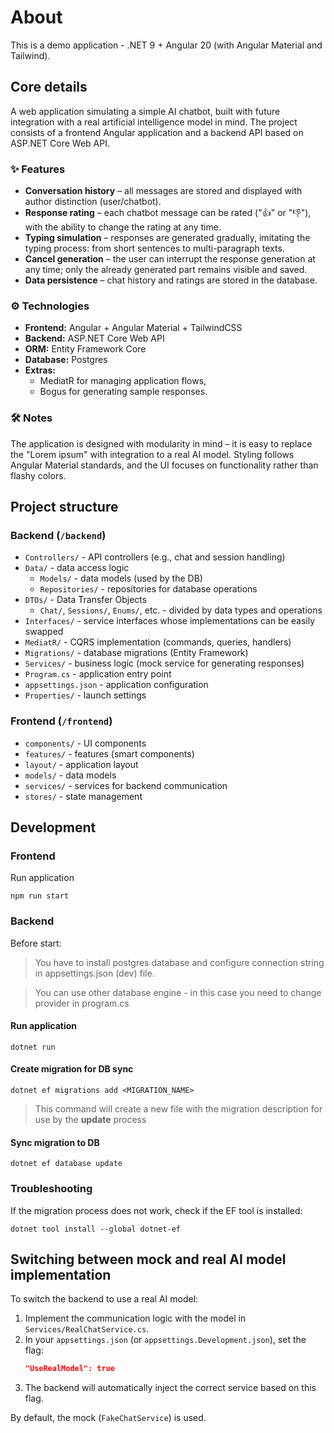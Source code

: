 # About
This is a demo application - .NET 9 + Angular 20 (with Angular Material and Tailwind).

## Core details

A web application simulating a simple AI chatbot, built with future integration with a real artificial intelligence model in mind. The project consists of a frontend Angular application and a backend API based on ASP.NET Core Web API.

### ✨ Features

* **Conversation history** – all messages are stored and displayed with author distinction (user/chatbot).
* **Response rating** – each chatbot message can be rated ("👍" or "👎"), with the ability to change the rating at any time.
* **Typing simulation** – responses are generated gradually, imitating the typing process: from short sentences to multi-paragraph texts.
* **Cancel generation** – the user can interrupt the response generation at any time; only the already generated part remains visible and saved.
* **Data persistence** – chat history and ratings are stored in the database.

### ⚙️ Technologies

* **Frontend:** Angular + Angular Material + TailwindCSS
* **Backend:** ASP.NET Core Web API
* **ORM:** Entity Framework Core
* **Database:** Postgres
* **Extras:**
    * MediatR for managing application flows,
    * Bogus for generating sample responses.

### 🛠️ Notes

The application is designed with modularity in mind – it is easy to replace the "Lorem ipsum" with integration to a real AI model. Styling follows Angular Material standards, and the UI focuses on functionality rather than flashy colors.


## Project structure

### Backend (`/backend`)

  - `Controllers/` - API controllers (e.g., chat and session handling)
  - `Data/` - data access logic
    - `Models/` - data models (used by the DB)
    - `Repositories/` - repositories for database operations
  - `DTOs/` - Data Transfer Objects
    - `Chat/`, `Sessions/`, `Enums/`, etc. - divided by data types and operations
  - `Interfaces/` - service interfaces whose implementations can be easily swapped
  - `MediatR/` - CQRS implementation (commands, queries, handlers)
  - `Migrations/` - database migrations (Entity Framework)
  - `Services/` - business logic (mock service for generating responses)
  - `Program.cs` - application entry point
  - `appsettings.json` - application configuration
  - `Properties/` - launch settings

### Frontend (`/frontend`)

- `components/` - UI components
- `features/` - features (smart components)
- `layout/` - application layout
- `models/` - data models
- `services/` - services for backend communication
- `stores/` - state management


## Development

### Frontend
Run application
```
npm run start
```

### Backend

Before start:
>You have to install postgres database and configure connection string in appsettings.json (dev) file.

>You can use other database engine - in this case you need to change provider in program.cs

#### Run application
```
dotnet run
```

#### Create migration for DB sync
```
dotnet ef migrations add <MIGRATION_NAME>
```
>This command will create a new file with the migration description for use by the **update** process

#### Sync migration to DB
```
dotnet ef database update
```

### Troubleshooting
If the migration process does not work, check if the EF tool is installed:
```
dotnet tool install --global dotnet-ef
```


## Switching between mock and real AI model implementation

To switch the backend to use a real AI model:

1. Implement the communication logic with the model in `Services/RealChatService.cs`.
2. In your `appsettings.json` (or `appsettings.Development.json`), set the flag:
   ```json
   "UseRealModel": true
   ```
3. The backend will automatically inject the correct service based on this flag.

By default, the mock (`FakeChatService`) is used.
